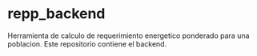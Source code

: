 # repp_backend

Herramienta de calculo de requerimiento energetico ponderado para una poblacion. Este repositorio contiene el backend.